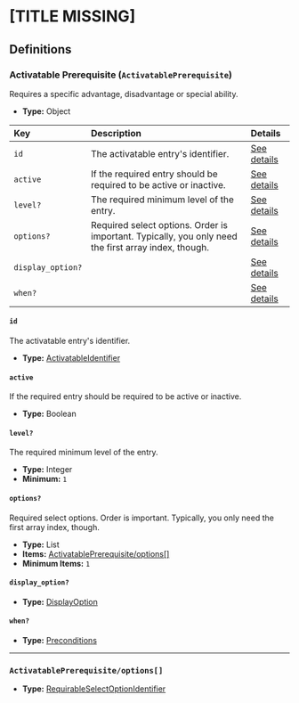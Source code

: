 # [TITLE MISSING]

## Definitions

### <a name="ActivatablePrerequisite"></a> Activatable Prerequisite (`ActivatablePrerequisite`)

Requires a specific advantage, disadvantage or special ability.

- **Type:** Object

Key | Description | Details
:-- | :-- | :--
`id` | The activatable entry's identifier. | <a href="#ActivatablePrerequisite/id">See details</a>
`active` | If the required entry should be required to be active or inactive. | <a href="#ActivatablePrerequisite/active">See details</a>
`level?` | The required minimum level of the entry. | <a href="#ActivatablePrerequisite/level">See details</a>
`options?` | Required select options. Order is important. Typically, you only need the first array index, though. | <a href="#ActivatablePrerequisite/options">See details</a>
`display_option?` |  | <a href="#ActivatablePrerequisite/display_option">See details</a>
`when?` |  | <a href="#ActivatablePrerequisite/when">See details</a>

#### <a name="ActivatablePrerequisite/id"></a> `id`

The activatable entry's identifier.

- **Type:** <a href="../../_IdentifierGroup.md#ActivatableIdentifier">ActivatableIdentifier</a>

#### <a name="ActivatablePrerequisite/active"></a> `active`

If the required entry should be required to be active or inactive.

- **Type:** Boolean

#### <a name="ActivatablePrerequisite/level"></a> `level?`

The required minimum level of the entry.

- **Type:** Integer
- **Minimum:** `1`

#### <a name="ActivatablePrerequisite/options"></a> `options?`

Required select options. Order is important. Typically, you only need the first array index, though.

- **Type:** List
- **Items:** <a href="#ActivatablePrerequisite/options[]">ActivatablePrerequisite/options[]</a>
- **Minimum Items:** `1`

#### <a name="ActivatablePrerequisite/display_option"></a> `display_option?`

- **Type:** <a href="../DisplayOption.md#DisplayOption">DisplayOption</a>

#### <a name="ActivatablePrerequisite/when"></a> `when?`

- **Type:** <a href="../ConditionalPrerequisites.md#Preconditions">Preconditions</a>

---

### <a name="ActivatablePrerequisite/options[]"></a> `ActivatablePrerequisite/options[]`

- **Type:** <a href="../../_IdentifierGroup.md#RequirableSelectOptionIdentifier">RequirableSelectOptionIdentifier</a>
